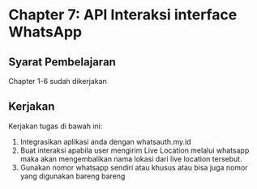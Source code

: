 # Chapter 7: API Interaksi interface WhatsApp

## Syarat Pembelajaran

Chapter 1-6 sudah dikerjakan

## Kerjakan

Kerjakan tugas di bawah ini:
1. Integrasikan aplikasi anda dengan whatsauth.my.id
2. Buat interaksi apabila user mengirim Live Location melalui whatsapp maka akan mengembalikan nama lokasi dari live location tersebut.
3. Gunakan nomor whatsapp sendiri atau khusus atau bisa juga nomor yang digunakan bareng bareng